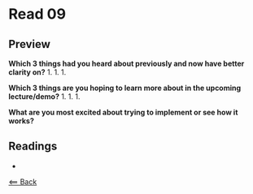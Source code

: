 # Read 09

## Preview

**Which 3 things had you heard about previously and now have better clarity on?**
1.
1.
1.

**Which 3 things are you hoping to learn more about in the upcoming lecture/demo?**
1.
1.
1.

**What are you most excited about trying to implement or see how it works?**

## Readings
- []()

[<== Back](https://simoneodegard.github.io/reading-notes/)